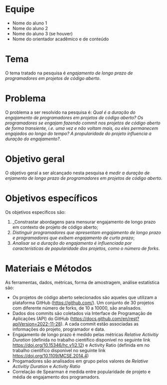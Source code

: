 # Equipe

* Nome do aluno 1
* Nome do aluno 2
* Nome do aluno 3 (se houver)
* Nome do orientador acadêmico e de conteúdo

# Tema
O tema tratado na pesquisa é _engajamento de longo prazo de programadores em projetos de código aberto_.

# Problema
O problema a ser resolvido na pesquisa é: _Qual é a duração do engajamento de programadores em projetos de código aberto? Os programadores se engajam fazendo commit nos projetos de código aberto de forma transiente, i.e. uma vez e não voltam mais, ou eles permanecem engajados ao longo do tempo? A propularidade do projeto influencia a duração do engajamento?_.

# Objetivo geral
O objetivo geral a ser alcançado nesta pesquisa é _medir a duração de enjamento de longo prazo de programadores em projetos de código aberto_.

# Objetivos específicos
Os objetivos específicos são:
1. _Constrastar abordagens para mensurar engajamento de longo prazo em contexto de projeto de código aberto;
2. _Distinguir programadores que apresentam engajamento de longo prazo e programadores que exibem engajamento de curto prazo_;
3. _Analisar se a duração do engajamento é influenciada por características de popularidade dos projetos, como o número de forks_.
   
# Materiais e Métodos
As ferramentas, dados, métricas, forma de amostragem, análise estatística são:
* Os projetos de código aberto selecionados são aqueles que utilizam a plataforma GitHub (https://github.com/). Um conjunto de 30 projetos com diferente número de forks, de 10 a 10000, são analisados.
* Dados dos commits são coletados via Interface de Programação de Aplicações (API) do GitHub (https://docs.github.com/en/rest?apiVersion=2022-11-28). A cada commit estão associadas as informações do projeto, programador e data.
* Engajamento de longo prazo é medido pelas métricas _Relative Activitiy Duration_ (definida no trabalho científico disponível no seguinte link https://doi.org/10.15346/hc.v1i2.12) e Activity Ratio (definida em no trabalho científico disponível no seguinte link https://doi.org/10.1109/MCSE.2014.4)
* Progamadores são analisados em grupo pelos valores de _Relative Activitiy Duration_  e _Activity Ratio_
* Correlação de Spearman é medida entre popularidade de projeto e média de engajamento dos programadors.